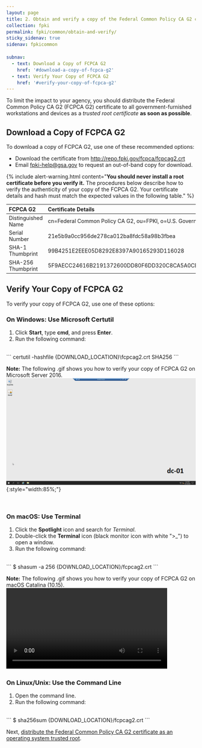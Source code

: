 ```yaml
---
layout: page 
title: 2. Obtain and verify a copy of the Federal Common Policy CA G2 certificate
collection: fpki
permalink: fpki/common/obtain-and-verify/
sticky_sidenav: true
sidenav: fpkicommon

subnav:
  - text: Download a Copy of FCPCA G2
    href: '#download-a-copy-of-fcpca-g2'
  - text: Verify Your Copy of FCPCA G2
    href: '#verify-your-copy-of-fcpca-g2'
---
```


To limit the impact to your agency, you should distribute the Federal Common Policy CA G2 (FCPCA G2) certificate to all government-furnished workstations and devices as a _trusted root certificate_ **as soon as possible**.

## Download a Copy of FCPCA G2

To download a copy of FCPCA G2, use one of these recommended options:
- Download the certificate from http://repo.fpki.gov/fcpca/fcpcag2.crt
- Email fpki-help@gsa.gov to request an out-of-band copy for download.

{% include alert-warning.html content="<b>You should never install a root certificate before you verify it.</b> The procedures below describe how to verify the authenticity of your copy of the FCPCA G2. Your certificate details and hash must match the expected values in the following table." %} 

| **FCPCA G2**  | **Certificate Details**                             |
| :--------  | :-------------------------------     |
| Distinguished Name | cn=Federal Common Policy CA G2, ou=FPKI, o=U.S. Government, c=US |
| Serial Number | 21e5b9a0cc956de278ca012ba8fdc58a98b3fbea |
| SHA-1 Thumbprint | 99B4251E2EEE05D8292E8397A90165293D116028 |
| SHA-256 Thumbprint | 5F9AECC24616B2191372600DD80F6DD320C8CA5A0CEB7F09C985EBF0696934FC |

## Verify Your Copy of FCPCA G2

To verify your copy of FCPCA G2, use one of these options: 

### On Windows: Use Microsoft Certutil
1. Click **Start**, type **cmd**, and press **Enter**.
2. Run the following command:
<br>
    ```
	   certutil -hashfile {DOWNLOAD_LOCATION}\fcpcag2.crt SHA256
    ```

**Note:** The following .gif shows you how to verify your copy of FCPCA G2 on Microsoft Server 2016.
<br>
![A .gif that shows the verification steps performed on Microsoft Server 2016](../../assets/fpki/verify.gif){:style="width:85%;"}

<br>

### On macOS: Use Terminal
1. Click the **Spotlight** icon and search for _Terminal_.
2. Double-click the **Terminal** icon (black monitor icon with white ">_") to open a window.
3. Run the following command:
<br>
    ```
	$ shasum -a 256 {DOWNLOAD_LOCATION}/fcpcag2.crt
    ```
    

**Note:** The following .gif shows you how to verify your copy of FCPCA G2 on macOS Catalina (10.15).
<br>
<video width="85%" controls>
  <source src="../../assets/fpki/download_and_verify.mp4" type="video/mp4" alt="A video that shows the verification steps performed on macOS Catalina (10.15)">
</video>
<br>

### On Linux/Unix: Use the Command Line
1. Open the command line.
2. Run the following command:
<br>
    ```
	$ sha256sum {DOWNLOAD_LOCATION}/fcpcag2.crt
    ```

<br>

Next, [distribute the Federal Common Policy CA G2 certificate as an operating system trusted root](../fpki/common/distribute-os/).
